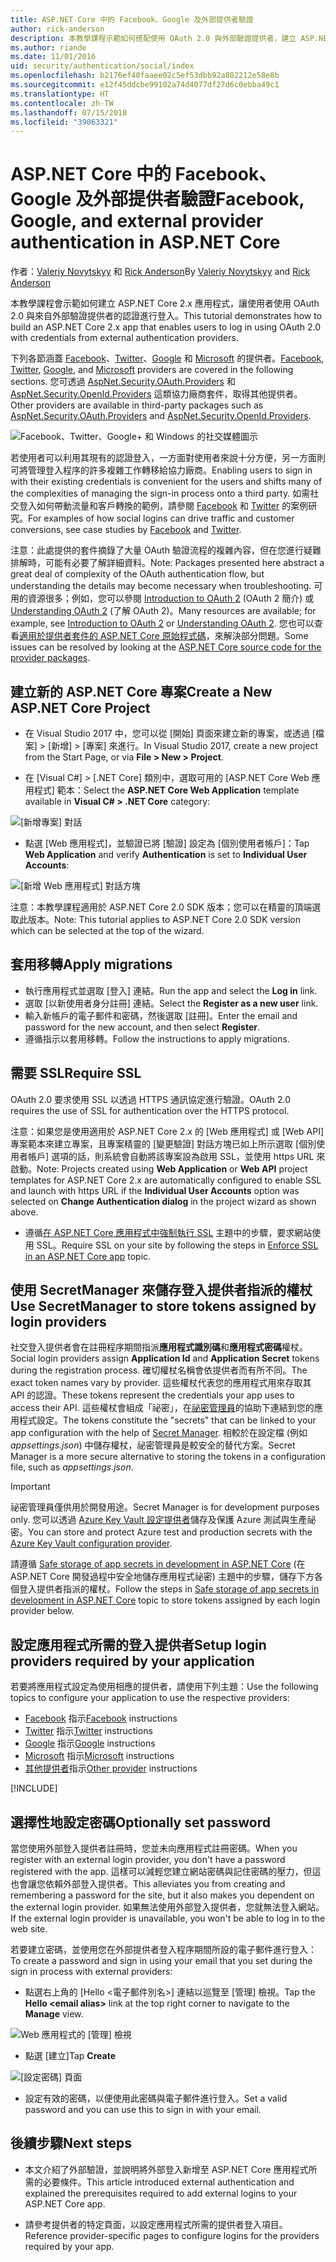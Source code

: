 ```yaml
---
title: ASP.NET Core 中的 Facebook、Google 及外部提供者驗證
author: rick-anderson
description: 本教學課程示範如何搭配使用 OAuth 2.0 與外部驗證提供者，建立 ASP.NET Core 2.x 應用程式。
ms.author: riande
ms.date: 11/01/2016
uid: security/authentication/social/index
ms.openlocfilehash: b2176ef40faaee02c5ef53dbb92a802212e58e8b
ms.sourcegitcommit: e12f45ddcbe99102a74d4077df27d6c0ebba49c1
ms.translationtype: HT
ms.contentlocale: zh-TW
ms.lasthandoff: 07/15/2018
ms.locfileid: "39063321"
---
```

# <a name="facebook-google-and-external-provider-authentication-in-aspnet-core"></a><span data-ttu-id="b6beb-103">ASP.NET Core 中的 Facebook、Google 及外部提供者驗證</span><span class="sxs-lookup"><span data-stu-id="b6beb-103">Facebook, Google, and external provider authentication in ASP.NET Core</span></span>

<span data-ttu-id="b6beb-104">作者：[Valeriy Novytskyy](https://github.com/01binary) 和 [Rick Anderson](https://twitter.com/RickAndMSFT)</span><span class="sxs-lookup"><span data-stu-id="b6beb-104">By [Valeriy Novytskyy](https://github.com/01binary) and [Rick Anderson](https://twitter.com/RickAndMSFT)</span></span>

<span data-ttu-id="b6beb-105">本教學課程會示範如何建立 ASP.NET Core 2.x 應用程式，讓使用者使用 OAuth 2.0 與來自外部驗證提供者的認證進行登入。</span><span class="sxs-lookup"><span data-stu-id="b6beb-105">This tutorial demonstrates how to build an ASP.NET Core 2.x app that enables users to log in using OAuth 2.0 with credentials from external authentication providers.</span></span>

<span data-ttu-id="b6beb-106">下列各節涵蓋 [Facebook](xref:security/authentication/facebook-logins)、[Twitter](xref:security/authentication/twitter-logins)、[Google](xref:security/authentication/google-logins) 和 [Microsoft](xref:security/authentication/microsoft-logins) 的提供者。</span><span class="sxs-lookup"><span data-stu-id="b6beb-106">[Facebook](xref:security/authentication/facebook-logins), [Twitter](xref:security/authentication/twitter-logins), [Google](xref:security/authentication/google-logins), and [Microsoft](xref:security/authentication/microsoft-logins) providers are covered in the following sections.</span></span> <span data-ttu-id="b6beb-107">您可透過 [AspNet.Security.OAuth.Providers](https://github.com/aspnet-contrib/AspNet.Security.OAuth.Providers) 和 [AspNet.Security.OpenId.Providers](https://github.com/aspnet-contrib/AspNet.Security.OpenId.Providers) 這類協力廠商套件，取得其他提供者。</span><span class="sxs-lookup"><span data-stu-id="b6beb-107">Other providers are available in third-party packages such as [AspNet.Security.OAuth.Providers](https://github.com/aspnet-contrib/AspNet.Security.OAuth.Providers) and [AspNet.Security.OpenId.Providers](https://github.com/aspnet-contrib/AspNet.Security.OpenId.Providers).</span></span>

![Facebook、Twitter、Google+ 和 Windows 的社交媒體圖示](index/_static/social.png)

<span data-ttu-id="b6beb-109">若使用者可以利用其現有的認證登入，一方面對使用者來說十分方便，另一方面則可將管理登入程序的許多複雜工作轉移給協力廠商。</span><span class="sxs-lookup"><span data-stu-id="b6beb-109">Enabling users to sign in with their existing credentials is convenient for the users and shifts many of the complexities of managing the sign-in process onto a third party.</span></span> <span data-ttu-id="b6beb-110">如需社交登入如何帶動流量和客戶轉換的範例，請參閱 [Facebook](https://www.facebook.com/unsupportedbrowser) 和 [Twitter](https://dev.twitter.com/resources/case-studies) 的案例研究。</span><span class="sxs-lookup"><span data-stu-id="b6beb-110">For examples of how social logins can drive traffic and customer conversions, see case studies by [Facebook](https://www.facebook.com/unsupportedbrowser) and [Twitter](https://dev.twitter.com/resources/case-studies).</span></span>

<span data-ttu-id="b6beb-111">注意：此處提供的套件摘錄了大量 OAuth 驗證流程的複雜內容，但在您進行疑難排解時，可能有必要了解詳細資料。</span><span class="sxs-lookup"><span data-stu-id="b6beb-111">Note: Packages presented here abstract a great deal of complexity of the OAuth authentication flow, but understanding the details may become necessary when troubleshooting.</span></span> <span data-ttu-id="b6beb-112">可用的資源很多；例如，您可以參閱 [Introduction to OAuth 2](https://www.digitalocean.com/community/tutorials/an-introduction-to-oauth-2) (OAuth 2 簡介) 或 [Understanding OAuth 2](http://www.bubblecode.net/2016/01/22/understanding-oauth2/) (了解 OAuth 2)。</span><span class="sxs-lookup"><span data-stu-id="b6beb-112">Many resources are available; for example, see [Introduction to OAuth 2](https://www.digitalocean.com/community/tutorials/an-introduction-to-oauth-2) or [Understanding OAuth 2](http://www.bubblecode.net/2016/01/22/understanding-oauth2/).</span></span> <span data-ttu-id="b6beb-113">您也可以查看[適用於提供者套件的 ASP.NET Core 原始程式碼](https://github.com/aspnet/Security/tree/master/src)，來解決部分問題。</span><span class="sxs-lookup"><span data-stu-id="b6beb-113">Some issues can be resolved by looking at the [ASP.NET Core source code for the provider packages](https://github.com/aspnet/Security/tree/master/src).</span></span>

## <a name="create-a-new-aspnet-core-project"></a><span data-ttu-id="b6beb-114">建立新的 ASP.NET Core 專案</span><span class="sxs-lookup"><span data-stu-id="b6beb-114">Create a New ASP.NET Core Project</span></span>

* <span data-ttu-id="b6beb-115">在 Visual Studio 2017 中，您可以從 [開始] 頁面來建立新的專案，或透過 [檔案] > [新增] > [專案] 來進行。</span><span class="sxs-lookup"><span data-stu-id="b6beb-115">In Visual Studio 2017, create a new project from the Start Page, or via **File > New > Project**.</span></span>

* <span data-ttu-id="b6beb-116">在 [Visual C#] > [.NET Core] 類別中，選取可用的 [ASP.NET Core Web 應用程式] 範本：</span><span class="sxs-lookup"><span data-stu-id="b6beb-116">Select the **ASP.NET Core Web Application** template available in **Visual C# > .NET Core** category:</span></span>

![[新增專案] 對話](index/_static/new-project.png)

* <span data-ttu-id="b6beb-118">點選 [Web 應用程式]，並驗證已將 [驗證] 設定為 [個別使用者帳戶]：</span><span class="sxs-lookup"><span data-stu-id="b6beb-118">Tap **Web Application** and verify **Authentication** is set to **Individual User Accounts**:</span></span>

![[新增 Web 應用程式] 對話方塊](index/_static/select-project.png)

<span data-ttu-id="b6beb-120">注意：本教學課程適用於 ASP.NET Core 2.0 SDK 版本；您可以在精靈的頂端選取此版本。</span><span class="sxs-lookup"><span data-stu-id="b6beb-120">Note: This tutorial applies to ASP.NET Core 2.0 SDK version which can be selected at the top of the wizard.</span></span>

## <a name="apply-migrations"></a><span data-ttu-id="b6beb-121">套用移轉</span><span class="sxs-lookup"><span data-stu-id="b6beb-121">Apply migrations</span></span>

* <span data-ttu-id="b6beb-122">執行應用程式並選取 [登入] 連結。</span><span class="sxs-lookup"><span data-stu-id="b6beb-122">Run the app and select the **Log in** link.</span></span>
* <span data-ttu-id="b6beb-123">選取 [以新使用者身分註冊] 連結。</span><span class="sxs-lookup"><span data-stu-id="b6beb-123">Select the **Register as a new user** link.</span></span>
* <span data-ttu-id="b6beb-124">輸入新帳戶的電子郵件和密碼，然後選取 [註冊]。</span><span class="sxs-lookup"><span data-stu-id="b6beb-124">Enter the email and password for the new account, and then select **Register**.</span></span>
* <span data-ttu-id="b6beb-125">遵循指示以套用移轉。</span><span class="sxs-lookup"><span data-stu-id="b6beb-125">Follow the instructions to apply migrations.</span></span>

## <a name="require-ssl"></a><span data-ttu-id="b6beb-126">需要 SSL</span><span class="sxs-lookup"><span data-stu-id="b6beb-126">Require SSL</span></span>

<span data-ttu-id="b6beb-127">OAuth 2.0 要求使用 SSL 以透過 HTTPS 通訊協定進行驗證。</span><span class="sxs-lookup"><span data-stu-id="b6beb-127">OAuth 2.0 requires the use of SSL for authentication over the HTTPS protocol.</span></span>

<span data-ttu-id="b6beb-128">注意：如果您是使用適用於 ASP.NET Core 2.x 的 [Web 應用程式] 或 [Web API] 專案範本來建立專案，且專案精靈的 [變更驗證] 對話方塊已如上所示選取 [個別使用者帳戶] 選項的話，則系統會自動將該專案設為啟用 SSL，並使用 https URL 來啟動。</span><span class="sxs-lookup"><span data-stu-id="b6beb-128">Note: Projects created using **Web Application** or **Web API** project templates for ASP.NET Core 2.x are automatically configured to enable SSL and launch with https URL if the **Individual User Accounts** option was selected on **Change Authentication dialog** in the project wizard as shown above.</span></span>

* <span data-ttu-id="b6beb-129">遵循[在 ASP.NET Core 應用程式中強制執行 SSL](xref:security/enforcing-ssl) 主題中的步驟，要求網站使用 SSL。</span><span class="sxs-lookup"><span data-stu-id="b6beb-129">Require SSL on your site by following the steps in [Enforce SSL in an ASP.NET Core app](xref:security/enforcing-ssl) topic.</span></span>

## <a name="use-secretmanager-to-store-tokens-assigned-by-login-providers"></a><span data-ttu-id="b6beb-130">使用 SecretManager 來儲存登入提供者指派的權杖</span><span class="sxs-lookup"><span data-stu-id="b6beb-130">Use SecretManager to store tokens assigned by login providers</span></span>

<span data-ttu-id="b6beb-131">社交登入提供者會在註冊程序期間指派**應用程式識別碼**和**應用程式密碼**權杖。</span><span class="sxs-lookup"><span data-stu-id="b6beb-131">Social login providers assign **Application Id** and **Application Secret** tokens during the registration process.</span></span> <span data-ttu-id="b6beb-132">確切權杖名稱會依提供者而有所不同。</span><span class="sxs-lookup"><span data-stu-id="b6beb-132">The exact token names vary by provider.</span></span> <span data-ttu-id="b6beb-133">這些權杖代表您的應用程式用來存取其 API 的認證。</span><span class="sxs-lookup"><span data-stu-id="b6beb-133">These tokens represent the credentials your app uses to access their API.</span></span> <span data-ttu-id="b6beb-134">這些權杖會組成「祕密」，在[祕密管理員](xref:security/app-secrets#secret-manager)的協助下連結到您的應用程式設定。</span><span class="sxs-lookup"><span data-stu-id="b6beb-134">The tokens constitute the "secrets" that can be linked to your app configuration with the help of [Secret Manager](xref:security/app-secrets#secret-manager).</span></span> <span data-ttu-id="b6beb-135">相較於在設定檔 (例如 *appsettings.json*) 中儲存權杖，祕密管理員是較安全的替代方案。</span><span class="sxs-lookup"><span data-stu-id="b6beb-135">Secret Manager is a more secure alternative to storing the tokens in a configuration file, such as *appsettings.json*.</span></span>

> [!IMPORTANT]
> <span data-ttu-id="b6beb-136">祕密管理員僅供用於開發用途。</span><span class="sxs-lookup"><span data-stu-id="b6beb-136">Secret Manager is for development purposes only.</span></span> <span data-ttu-id="b6beb-137">您可以透過 [Azure Key Vault 設定提供者](xref:security/key-vault-configuration)儲存及保護 Azure 測試與生產祕密。</span><span class="sxs-lookup"><span data-stu-id="b6beb-137">You can store and protect Azure test and production secrets with the [Azure Key Vault configuration provider](xref:security/key-vault-configuration).</span></span>

<span data-ttu-id="b6beb-138">請遵循 [Safe storage of app secrets in development in ASP.NET Core](xref:security/app-secrets) (在 ASP.NET Core 開發過程中安全地儲存應用程式祕密) 主題中的步驟，儲存下方各個登入提供者指派的權杖。</span><span class="sxs-lookup"><span data-stu-id="b6beb-138">Follow the steps in [Safe storage of app secrets in development in ASP.NET Core](xref:security/app-secrets) topic to store tokens assigned by each login provider below.</span></span>

## <a name="setup-login-providers-required-by-your-application"></a><span data-ttu-id="b6beb-139">設定應用程式所需的登入提供者</span><span class="sxs-lookup"><span data-stu-id="b6beb-139">Setup login providers required by your application</span></span>

<span data-ttu-id="b6beb-140">若要將應用程式設定為使用相應的提供者，請使用下列主題：</span><span class="sxs-lookup"><span data-stu-id="b6beb-140">Use the following topics to configure your application to use the respective providers:</span></span>

* <span data-ttu-id="b6beb-141">[Facebook](xref:security/authentication/facebook-logins) 指示</span><span class="sxs-lookup"><span data-stu-id="b6beb-141">[Facebook](xref:security/authentication/facebook-logins) instructions</span></span>
* <span data-ttu-id="b6beb-142">[Twitter](xref:security/authentication/twitter-logins) 指示</span><span class="sxs-lookup"><span data-stu-id="b6beb-142">[Twitter](xref:security/authentication/twitter-logins) instructions</span></span>
* <span data-ttu-id="b6beb-143">[Google](xref:security/authentication/google-logins) 指示</span><span class="sxs-lookup"><span data-stu-id="b6beb-143">[Google](xref:security/authentication/google-logins) instructions</span></span>
* <span data-ttu-id="b6beb-144">[Microsoft](xref:security/authentication/microsoft-logins) 指示</span><span class="sxs-lookup"><span data-stu-id="b6beb-144">[Microsoft](xref:security/authentication/microsoft-logins) instructions</span></span>
* <span data-ttu-id="b6beb-145">[其他提供者](xref:security/authentication/otherlogins)指示</span><span class="sxs-lookup"><span data-stu-id="b6beb-145">[Other provider](xref:security/authentication/otherlogins) instructions</span></span>

[!INCLUDE[](~/includes/chain-auth-providers.md)]

## <a name="optionally-set-password"></a><span data-ttu-id="b6beb-146">選擇性地設定密碼</span><span class="sxs-lookup"><span data-stu-id="b6beb-146">Optionally set password</span></span>

<span data-ttu-id="b6beb-147">當您使用外部登入提供者註冊時，您並未向應用程式註冊密碼。</span><span class="sxs-lookup"><span data-stu-id="b6beb-147">When you register with an external login provider, you don't have a password registered with the app.</span></span> <span data-ttu-id="b6beb-148">這樣可以減輕您建立網站密碼與記住密碼的壓力，但這也會讓您依賴外部登入提供者。</span><span class="sxs-lookup"><span data-stu-id="b6beb-148">This alleviates you from creating and remembering a password for the site, but it also makes you dependent on the external login provider.</span></span> <span data-ttu-id="b6beb-149">如果無法使用外部登入提供者，您就無法登入網站。</span><span class="sxs-lookup"><span data-stu-id="b6beb-149">If the external login provider is unavailable, you won't be able to log in to the web site.</span></span>

<span data-ttu-id="b6beb-150">若要建立密碼，並使用您在外部提供者登入程序期間所設的電子郵件進行登入：</span><span class="sxs-lookup"><span data-stu-id="b6beb-150">To create a password and sign in using your email that you set during the sign in process with external providers:</span></span>

* <span data-ttu-id="b6beb-151">點選右上角的 [Hello &lt;電子郵件別名&gt;] 連結以巡覽至 [管理] 檢視。</span><span class="sxs-lookup"><span data-stu-id="b6beb-151">Tap the **Hello &lt;email alias&gt;** link at the top right corner to navigate to the **Manage** view.</span></span>

![Web 應用程式的 [管理] 檢視](index/_static/pass1a.png)

* <span data-ttu-id="b6beb-153">點選 [建立]</span><span class="sxs-lookup"><span data-stu-id="b6beb-153">Tap **Create**</span></span>

![[設定密碼] 頁面](index/_static/pass2a.png)

* <span data-ttu-id="b6beb-155">設定有效的密碼，以便使用此密碼與電子郵件進行登入。</span><span class="sxs-lookup"><span data-stu-id="b6beb-155">Set a valid password and you can use this to sign in with your email.</span></span>

## <a name="next-steps"></a><span data-ttu-id="b6beb-156">後續步驟</span><span class="sxs-lookup"><span data-stu-id="b6beb-156">Next steps</span></span>

* <span data-ttu-id="b6beb-157">本文介紹了外部驗證，並說明將外部登入新增至 ASP.NET Core 應用程式所需的必要條件。</span><span class="sxs-lookup"><span data-stu-id="b6beb-157">This article introduced external authentication and explained the prerequisites required to add external logins to your ASP.NET Core app.</span></span>

* <span data-ttu-id="b6beb-158">請參考提供者的特定頁面，以設定應用程式所需的提供者登入項目。</span><span class="sxs-lookup"><span data-stu-id="b6beb-158">Reference provider-specific pages to configure logins for the providers required by your app.</span></span>
